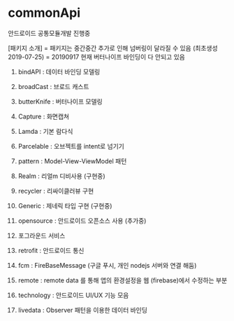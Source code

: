 # commonApi
안드로이드 공통모듈개발 진행중

[패키지 소개]
 = 패키지는 중간중간 추가로 인해 넘버링이 달라질 수 있음 (최초생성 2019-07-25)
 = 20190917 현재 버터나이프 바인딩이 다 안되고 있음

 1. bindAPI : 데이터 바인딩 모델링

 2. broadCast : 브로드 캐스트

 3. butterKnife : 버터나이프 모델링

 4. Capture : 화면캡쳐

 5. Lamda : 기본 람다식

 6. Parcelable : 오브젝트를 intent로 넘기기

 7. pattern : Model-View-ViewModel 패턴

 8. Realm : 리얼m 디비사용 (구현중)

 9. recycler : 리싸이클러뷰 구현

10. Generic : 제네릭 타입 구현 (구현중)

11. opensource : 안드로이드 오픈소스 사용 (추가중)

12. 포그라운드 서비스

13. retrofit : 안드로이드 통신

14. fcm : FireBaseMessage (구글 푸시, 개인 nodejs 서버와 연결 해둠)

15. remote : remote data 를 통해 앱의 환경설정을 웹 (firebase)에서 수정하는 부분

16. technology : 안드로이드 UI/UX 기능 모음

17. livedata : Observer 패턴을 이용한 데이터 바인딩
